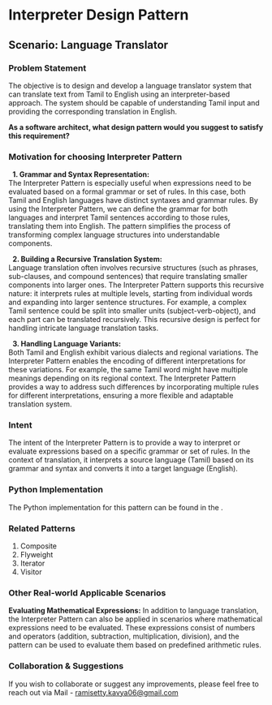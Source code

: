 # Interpreter Design Pattern

## Scenario: Language Translator

### Problem Statement
The objective is to design and develop a language translator system that can translate text from Tamil to English using an interpreter-based approach. The system should be capable of understanding Tamil input and providing the corresponding translation in English. <br>

**As a software architect, what design pattern would you suggest to satisfy this requirement?**

### Motivation for choosing Interpreter Pattern

&nbsp; **1. Grammar and Syntax Representation:** <br>
The Interpreter Pattern is especially useful when expressions need to be evaluated based on a formal grammar or set of rules. In this case, both Tamil and English languages have distinct syntaxes and grammar rules. By using the Interpreter Pattern, we can define the grammar for both languages and interpret Tamil sentences according to those rules, translating them into English. The pattern simplifies the process of transforming complex language structures into understandable components. <br>

&nbsp; **2. Building a Recursive Translation System:**  <br>
Language translation often involves recursive structures (such as phrases, sub-clauses, and compound sentences) that require translating smaller components into larger ones. The Interpreter Pattern supports this recursive nature: it interprets rules at multiple levels, starting from individual words and expanding into larger sentence structures. For example, a complex Tamil sentence could be split into smaller units (subject-verb-object), and each part can be translated recursively. This recursive design is perfect for handling intricate language translation tasks. <br>

&nbsp; **3. Handling Language Variants:** <br>
Both Tamil and English exhibit various dialects and regional variations. The Interpreter Pattern enables the encoding of different interpretations for these variations. For example, the same Tamil word might have multiple meanings depending on its regional context. The Interpreter Pattern provides a way to address such differences by incorporating multiple rules for different interpretations, ensuring a more flexible and adaptable translation system. <br>

### Intent
The intent of the Interpreter Pattern is to provide a way to interpret or evaluate expressions based on a specific grammar or set of rules. In the context of translation, it interprets a source language (Tamil) based on its grammar and syntax and converts it into a target language (English).

### Python Implementation
The Python implementation for this pattern can be found in the []().

### Related Patterns
1. Composite <br>
2. Flyweight <br>
3. Iterator <br>
4. Visitor <br>

### Other Real-world Applicable Scenarios

**Evaluating Mathematical Expressions:** In addition to language translation, the Interpreter Pattern can also be applied in scenarios where mathematical expressions need to be evaluated. These expressions consist of numbers and operators (addition, subtraction, multiplication, division), and the pattern can be used to evaluate them based on predefined arithmetic rules. <br>

### Collaboration & Suggestions 
If you wish to collaborate or suggest any improvements, please feel free to reach out via Mail - ramisetty.kavya06@gmail.com

